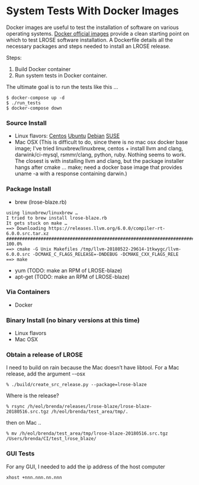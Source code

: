 # System Tests With Docker Images
Docker images are useful to test the installation of software on various operating systems.  [Docker official images](https://hub.docker.com/explore) provide a clean starting point on which to test LROSE software installation.  A Dockerfile details all the necessary packages and steps needed to install an LROSE release.  

Steps:
1. Build Docker container
2. Run system tests in Docker container. 

The ultimate goal is to run the tests like this ...
```
$ docker-compose up -d
$ ./run_tests
$ docker-compose down
```


### Source Install
- Linux flavors: [Centos](centos_source/README.md) [Ubuntu](ubuntu_source.md) [Debian]() [SUSE]()
- Mac OSX (This is difficult to do, since there is no mac osx docker base image; I've tried linuxbrew/linuxbrew, centos + install llvm and clang, darwink/ci-mysql, rsmmr/clang, python, ruby.  Nothing seems to work.  The closest is with installing llvm and clang, but the package installer hangs after cmake ... make; need a docker base image that provides uname -a with a response containing darwin.)
### Package Install
- brew (lrose-blaze.rb) 
```
using linuxbrew/linuxbrew …
I tried to brew install lrose-blaze.rb
It gets stuck on make …
==> Downloading https://releases.llvm.org/6.0.0/compiler-rt-6.0.0.src.tar.xz
######################################################################## 100.0%
==> cmake -G Unix Makefiles /tmp/llvm-20180522-29614-1tkwygc/llvm-6.0.0.src -DCMAKE_C_FLAGS_RELEASE=-DNDEBUG -DCMAKE_CXX_FLAGS_RELE
==> make
```
- yum (TODO: make an RPM of LROSE-blaze)
- apt-get (TODO: make an RPM of LROSE-blaze)
### Via Containers
- Docker
### Binary Install (no binary versions at this time)
- Linux flavors
- Mac OSX


### Obtain a release of LROSE

I need to build on rain because the Mac doesn’t have libtool.  For a Mac release, add the argument --osx
```
% ./build/create_src_release.py --package=lrose-blaze
```

Where is the release?
```
% rsync /h/eol/brenda/releases/lrose-blaze/lrose-blaze-20180516.src.tgz /h/eol/brenda/test_area/tmp/.
```
then on Mac ..
```
% mv /h/eol/brenda/test_area/tmp/lrose-blaze-20180516.src.tgz /Users/brenda/CI/test_lrose_blaze/
```

### GUI Tests
For any GUI, I needed to add the ip address of the host computer
```
xhost +nnn.nnn.nn.nnn
```


